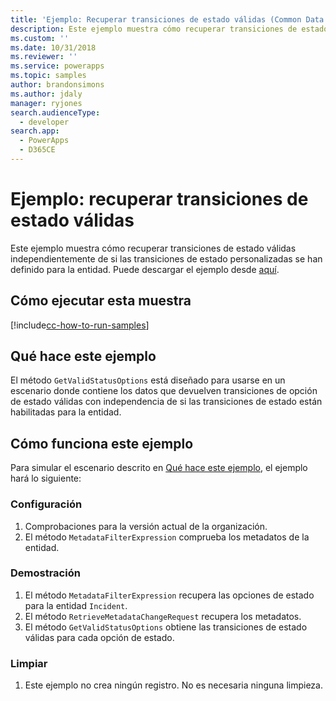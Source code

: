 ```yaml
---
title: 'Ejemplo: Recuperar transiciones de estado válidas (Common Data Service) | Microsoft Docs'
description: Este ejemplo muestra cómo recuperar transiciones de estado válidas.
ms.custom: ''
ms.date: 10/31/2018
ms.reviewer: ''
ms.service: powerapps
ms.topic: samples
author: brandonsimons
ms.author: jdaly
manager: ryjones
search.audienceType:
  - developer
search.app:
  - PowerApps
  - D365CE
---
```

# <a name="sample-retrieve-valid-status-transitions"></a>Ejemplo: recuperar transiciones de estado válidas

 Este ejemplo muestra cómo recuperar transiciones de estado válidas independientemente de si las transiciones de estado personalizadas se han definido para la entidad. Puede descargar el ejemplo desde [aquí](https://github.com/Microsoft/PowerApps-Samples/tree/master/cds/orgsvc/C%23/RetrieveValidTransitions).
 
 ## <a name="how-to-run-this-sample"></a>Cómo ejecutar esta muestra

[!include[cc-how-to-run-samples](../../includes/cc-how-to-run-samples.md)]


## <a name="what-this-sample-does"></a>Qué hace este ejemplo

El método `GetValidStatusOptions` está diseñado para usarse en un escenario donde contiene los datos que devuelven transiciones de opción de estado válidas con independencia de si las transiciones de estado están habilitadas para la entidad.
## <a name="how-this-sample-works"></a>Cómo funciona este ejemplo

Para simular el escenario descrito en [Qué hace este ejemplo](#what-this-sample-does), el ejemplo hará lo siguiente:

### <a name="setup"></a>Configuración

1. Comprobaciones para la versión actual de la organización.
1. El método `MetadataFilterExpression` comprueba los metadatos de la entidad.

### <a name="demonstrate"></a>Demostración
1. El método `MetadataFilterExpression` recupera las opciones de estado para la entidad `Incident`.
1. El método `RetrieveMetadataChangeRequest` recupera los metadatos.
1. El método `GetValidStatusOptions` obtiene las transiciones de estado válidas para cada opción de estado.

### <a name="clean-up"></a>Limpiar

1. Este ejemplo no crea ningún registro. No es necesaria ninguna limpieza.
